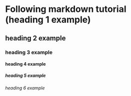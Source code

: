 # Following markdown tutorial (heading 1 example)
## heading 2 example
### heading 3 example
#### heading 4 example
##### heading 5 example
###### heading 6 example
